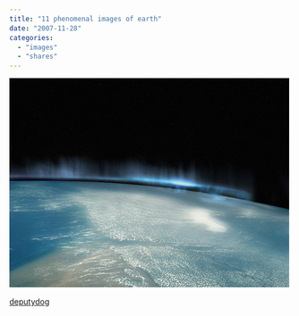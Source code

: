```yaml
---
title: "11 phenomenal images of earth"
date: "2007-11-28"
categories: 
  - "images"
  - "shares"
---
```


![](images/4wnP83SaF2ba8a0jcfkbG0K4_500.jpg)

[deputydog](http://deputy-dog.com/2007/11/01/11-phenomenal-images-of-earth/)
